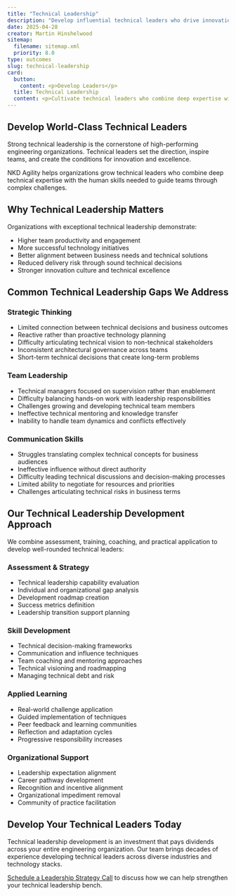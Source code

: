 ```yaml
---
title: "Technical Leadership"
description: "Develop influential technical leaders who drive innovation, guide teams effectively, and translate business needs into technical solutions."
date: 2025-04-28
creator: Martin Hinshelwood
sitemap:
  filename: sitemap.xml
  priority: 8.0
type: outcomes
slug: technical-leadership
card:
  button:
    content: <p>Develop Leaders</p>
  title: Technical Leadership
  content: <p>Cultivate technical leaders who combine deep expertise with human skills to guide teams, drive innovation, and deliver exceptional results.</p>
---
```


## Develop World-Class Technical Leaders

Strong technical leadership is the cornerstone of high-performing engineering organizations. Technical leaders set the direction, inspire teams, and create the conditions for innovation and excellence.

NKD Agility helps organizations grow technical leaders who combine deep technical expertise with the human skills needed to guide teams through complex challenges.

## Why Technical Leadership Matters

Organizations with exceptional technical leadership demonstrate:

- Higher team productivity and engagement
- More successful technology initiatives
- Better alignment between business needs and technical solutions
- Reduced delivery risk through sound technical decisions
- Stronger innovation culture and technical excellence

## Common Technical Leadership Gaps We Address

### Strategic Thinking

- Limited connection between technical decisions and business outcomes
- Reactive rather than proactive technology planning
- Difficulty articulating technical vision to non-technical stakeholders
- Inconsistent architectural governance across teams
- Short-term technical decisions that create long-term problems

### Team Leadership

- Technical managers focused on supervision rather than enablement
- Difficulty balancing hands-on work with leadership responsibilities
- Challenges growing and developing technical team members
- Ineffective technical mentoring and knowledge transfer
- Inability to handle team dynamics and conflicts effectively

### Communication Skills

- Struggles translating complex technical concepts for business audiences
- Ineffective influence without direct authority
- Difficulty leading technical discussions and decision-making processes
- Limited ability to negotiate for resources and priorities
- Challenges articulating technical risks in business terms

## Our Technical Leadership Development Approach

We combine assessment, training, coaching, and practical application to develop well-rounded technical leaders:

### Assessment & Strategy

- Technical leadership capability evaluation
- Individual and organizational gap analysis
- Development roadmap creation
- Success metrics definition
- Leadership transition support planning

### Skill Development

- Technical decision-making frameworks
- Communication and influence techniques
- Team coaching and mentoring approaches
- Technical visioning and roadmapping
- Managing technical debt and risk

### Applied Learning

- Real-world challenge application
- Guided implementation of techniques
- Peer feedback and learning communities
- Reflection and adaptation cycles
- Progressive responsibility increases

### Organizational Support

- Leadership expectation alignment
- Career pathway development
- Recognition and incentive alignment
- Organizational impediment removal
- Community of practice facilitation

## Develop Your Technical Leaders Today

Technical leadership development is an investment that pays dividends across your entire engineering organization. Our team brings decades of experience developing technical leaders across diverse industries and technology stacks.

[Schedule a Leadership Strategy Call](#) to discuss how we can help strengthen your technical leadership bench.